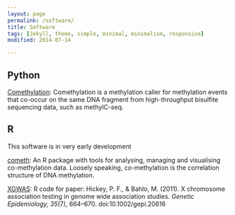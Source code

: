 ```yaml
---
layout: page
permalink: /software/
title: Software
tags: [Jekyll, theme, simple, minimal, minimalism, responsive]
modified: 2014-07-14

---
```


Python
----------------
[Comethylation](https://github.com/PeteHaitch/Comethylation): Comethylation is a methylation caller for methylation events that co-occur on the same DNA fragment from high-throughput bisulfite sequencing data, such as methylC-seq.

R
------------
This software is in very early development

[cometh](https://github.com/PeteHaitch/cometh): An R package with tools for analysing, managing and visualising co-methylation data. Loosely speaking, co-methylation is the correlation structure of DNA methylation.

[XGWAS](https://github.com/PeteHaitch/XGWAS): R code for paper: Hickey, P. F., & Bahlo, M. (2011). X chromosome association testing in genome wide association studies. _Genetic Epidemiology, 35_(7), 664–670. doi:10.1002/gepi.20616


